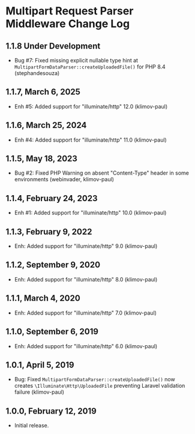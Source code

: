 Multipart Request Parser Middleware Change Log
==============================================

1.1.8 Under Development
-----------------------

- Bug #7: Fixed missing explicit nullable type hint at `MultipartFormDataParser::createUploadedFile()` for PHP 8.4 (stephandesouza)


1.1.7, March 6, 2025
--------------------

- Enh #5: Added support for "illuminate/http" 12.0 (klimov-paul)


1.1.6, March 25, 2024
---------------------

- Enh #4: Added support for "illuminate/http" 11.0 (klimov-paul)


1.1.5, May 18, 2023
-------------------

- Bug #2: Fixed PHP Warning on absent "Content-Type" header in some environments (webinvader, klimov-paul)


1.1.4, February 24, 2023
------------------------

- Enh #1: Added support for "illuminate/http" 10.0 (klimov-paul)


1.1.3, February 9, 2022
-----------------------

- Enh: Added support for "illuminate/http" 9.0 (klimov-paul)


1.1.2, September 9, 2020
------------------------

- Enh: Added support for "illuminate/http" 8.0 (klimov-paul)


1.1.1, March 4, 2020
--------------------

- Enh: Added support for "illuminate/http" 7.0 (klimov-paul)


1.1.0, September 6, 2019
------------------------

- Enh: Added support for "illuminate/http" 6.0 (klimov-paul)


1.0.1, April 5, 2019
--------------------

- Bug: Fixed `MultipartFormDataParser::createUploadedFile()` now creates `\Illuminate\Http\UploadedFile` preventing Laravel validation failure (klimov-paul)


1.0.0, February 12, 2019
------------------------

- Initial release.
